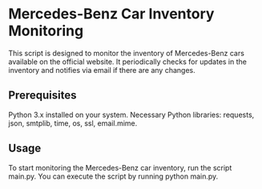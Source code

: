 # Mercedes-Benz Car Inventory Monitoring

This script is designed to monitor the inventory of Mercedes-Benz cars available on the official website. It periodically checks for updates in the inventory and notifies via email if there are any changes.

## Prerequisites

Python 3.x installed on your system.
Necessary Python libraries: requests, json, smtplib, time, os, ssl, email.mime.

## Usage

To start monitoring the Mercedes-Benz car inventory, run the script main.py. You can execute the script by running python main.py.